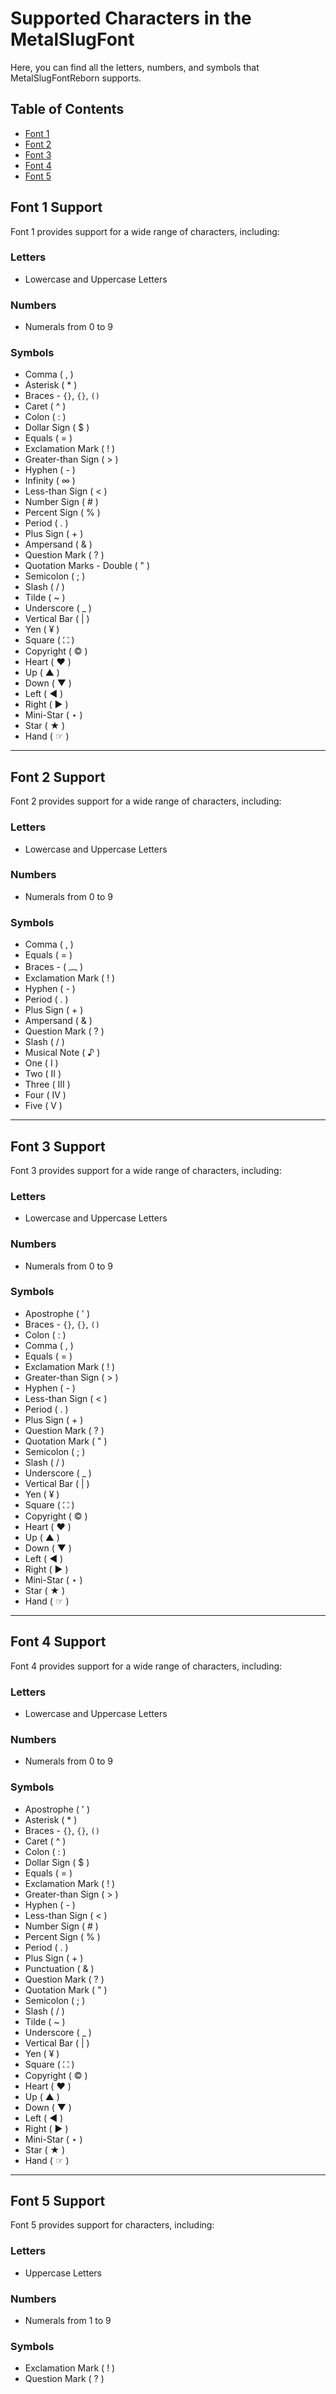 # Supported Characters in the MetalSlugFont

Here, you can find all the letters, numbers, and symbols that MetalSlugFontReborn supports.

## Table of Contents
- [Font 1](#font-1-support)
- [Font 2](#font-2-support)
- [Font 3](#font-3-support)
- [Font 4](#font-4-support)
- [Font 5](#font-5-support)

## Font 1 Support

Font 1 provides support for a wide range of characters, including:

### Letters
- Lowercase and Uppercase Letters

### Numbers
- Numerals from 0 to 9

### Symbols
- Comma ( , )
- Asterisk ( * )
- Braces - `{}`, `{}`, `()`
- Caret ( ^ )
- Colon ( : )
- Dollar Sign ( $ )
- Equals ( = )
- Exclamation Mark ( ! )
- Greater-than Sign ( > )
- Hyphen ( - )
- Infinity ( ∞ )
- Less-than Sign ( < )
- Number Sign ( # )
- Percent Sign ( % )
- Period ( . )
- Plus Sign ( + )
- Ampersand ( & )
- Question Mark ( ? )
- Quotation Marks - Double ( " )
- Semicolon ( ; )
- Slash ( / )
- Tilde ( ~ )
- Underscore ( _ )
- Vertical Bar ( | )
- Yen ( ¥ )
- Square ( ⛶ )
- Copyright ( © )
- Heart ( ♥ )
- Up ( ▲ )
- Down ( ▼ )
- Left ( ◀ )
- Right ( ▶ )
- Mini-Star ( ⋆ )
- Star ( ★ )
- Hand ( ☞ )

---

## Font 2 Support

Font 2 provides support for a wide range of characters, including:

### Letters
- Lowercase and Uppercase Letters

### Numbers
- Numerals from 0 to 9

### Symbols
- Comma ( , )
- Equals ( = )
- Braces - ( ︷ )
- Exclamation Mark ( ! )
- Hyphen ( - )
- Period ( . )
- Plus Sign ( + )
- Ampersand ( & )
- Question Mark ( ? )
- Slash ( / )
- Musical Note ( ♪ )
- One ( Ⅰ )
- Two ( Ⅱ )
- Three ( Ⅲ )
- Four ( Ⅳ )
- Five ( Ⅴ )

---

## Font 3 Support

Font 3 provides support for a wide range of characters, including:

### Letters
- Lowercase and Uppercase Letters

### Numbers
- Numerals from 0 to 9

### Symbols
- Apostrophe ( ' )
- Braces - `{}`, `{}`, `()`
- Colon ( : )
- Comma ( , )
- Equals ( = )
- Exclamation Mark ( ! )
- Greater-than Sign ( > )
- Hyphen ( - )
- Less-than Sign ( < )
- Period ( . )
- Plus Sign ( + )
- Question Mark ( ? )
- Quotation Mark ( " )
- Semicolon ( ; )
- Slash ( / )
- Underscore ( _ )
- Vertical Bar ( | )
- Yen ( ¥ )
- Square ( ⛶ )
- Copyright ( © )
- Heart ( ♥ )
- Up ( ▲ )
- Down ( ▼ )
- Left ( ◀ )
- Right ( ▶ )
- Mini-Star ( ⋆ )
- Star ( ★ )
- Hand ( ☞ )

---

## Font 4 Support

Font 4 provides support for a wide range of characters, including:

### Letters
- Lowercase and Uppercase Letters

### Numbers
- Numerals from 0 to 9

### Symbols
- Apostrophe ( ' )
- Asterisk ( * )
- Braces - `{}`, `{}`, `()`
- Caret ( ^ )
- Colon ( : )
- Dollar Sign ( $ )
- Equals ( = )
- Exclamation Mark ( ! )
- Greater-than Sign ( > )
- Hyphen ( - )
- Less-than Sign ( < )
- Number Sign ( # )
- Percent Sign ( % )
- Period ( . )
- Plus Sign ( + )
- Punctuation ( & )
- Question Mark ( ? )
- Quotation Mark ( " )
- Semicolon ( ; )
- Slash ( / )
- Tilde ( ~ )
- Underscore ( _ )
- Vertical Bar ( | )
- Yen ( ¥ )
- Square ( ⛶ )
- Copyright ( © )
- Heart ( ♥ )
- Up ( ▲ )
- Down ( ▼ )
- Left ( ◀ )
- Right ( ▶ )
- Mini-Star ( ⋆ )
- Star ( ★ )
- Hand ( ☞ )

---

## Font 5 Support

Font 5 provides support for characters, including:

### Letters
- Uppercase Letters

### Numbers
- Numerals from 1 to 9

### Symbols
- Exclamation Mark ( ! )
- Question Mark ( ? )

